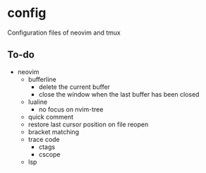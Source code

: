 # config
Configuration files of neovim and tmux

## To-do
- neovim
    - bufferline
        - delete the current buffer
        - close the window when the last buffer has been closed
    - lualine
        - no focus on nvim-tree
    - quick comment
    - restore last cursor position on file reopen
    - bracket matching
    - trace code
        - ctags
        - cscope
    - lsp
